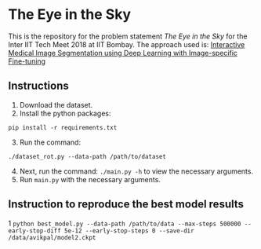 # The Eye in the Sky
This is the repository for the problem statement *The Eye in the Sky* for the Inter IIT Tech Meet 2018 at IIT Bombay.
The approach used is: [Interactive Medical Image Segmentation using Deep Learning with Image-specific Fine-tuning](http://discovery.ucl.ac.uk/10032237/7/David_08270673.pdf)

## Instructions
1. Download the dataset.
2. Install the python packages:
  ```
  pip install -r requirements.txt
  ```
3. Run the command:
  ```
  ./dataset_rot.py --data-path /path/to/dataset
  ```
4. Next, run the command: `./main.py -h` to view the necessary arguments.
5. Run `main.py` with the necessary arguments.

## Instruction to reproduce the best model results
1 `python best_model.py --data-path /path/to/data --max-steps 500000 --early-stop-diff 5e-12 --early-stop-steps 0 --save-dir /data/avikpal/model2.ckpt`

